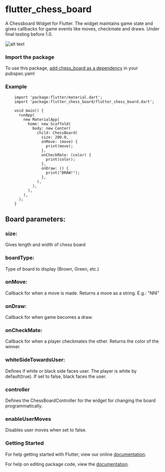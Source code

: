 # flutter_chess_board

A Chessboard Widget for Flutter. The widget maintains game state and gives callbacks for game events 
like moves, checkmate and draws. Under final testing before 1.0.

![alt text](https://github.com/deven98/flutter_chess_board/blob/master/screen_shot.png)

### Import the package 

To use this package, [add chess_board as a dependency](https://pub.dartlang.org/packages/flutter_chess_board#-installing-tab-) in your pubspec.yaml

### Example

        import 'package:flutter/material.dart';
        import 'package:flutter_chess_board/flutter_chess_board.dart';
        
        void main() {
          runApp(
            new MaterialApp(
              home: new Scaffold(
                body: new Center(
                  child: ChessBoard(
                    size: 200.0,
                    onMove: (move) {
                      print(move);
                    },
                    onCheckMate: (color) {
                      print(color);
                    },
                    onDraw: () {
                      print("DRAW!");
                    },
                  ),
                ),
              ),
            ),
          );
        }

## Board parameters:

### size: 

Gives length and width of chess board

### boardType:

Type of board to display (Brown, Green, etc.)

### onMove:

Callback for when a move is made. Returns a move as a string. E.g.: "Nf4"

### onDraw:

Callback for when game becomes a draw.

### onCheckMate: 

Callback for when a player checkmates the other. Returns the color of the winner.

### whiteSideTowardsUser:

Defines if white or black side faces user. The player is white by default(true). If 
set to false, black faces the user.

### controller

Defines the ChessBoardController for the widget for changing the board programmatically.

### enableUserMoves

Disables user moves when set to false.

### Getting Started

For help getting started with Flutter, view our online [documentation](https://flutter.io/).

For help on editing package code, view the [documentation](https://flutter.io/developing-packages/).
